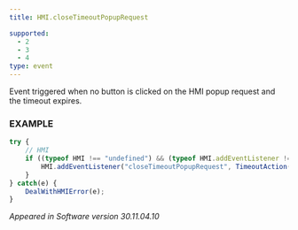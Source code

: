 ```yaml
---
title: HMI.closeTimeoutPopupRequest

supported:
  - 2
  - 3
  - 4
type: event
---
```

Event triggered when no button is clicked on the HMI popup request and the timeout expires.

### EXAMPLE

```javascript
try {
	// HMI
	if ((typeof HMI !== "undefined") && (typeof HMI.addEventListener !== "undefined")) {
		HMI.addEventListener("closeTimeoutPopupRequest", TimeoutAction());
	}
} catch(e) {
	DealWithHMIError(e);
}
```

*Appeared in Software version 30.11.04.10*